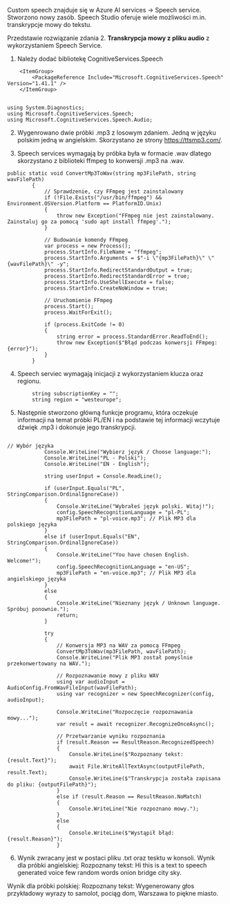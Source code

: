 Custom speech znajduje się w Azure AI services -> Speech service. 
Stworzono nowy zasób. Speech Studio oferuje wiele możliwości m.in. transkrypcje mowy do tekstu. 

Przedstawie rozwiązanie zdania 2. **Transkrypcja mowy z pliku audio** z wykorzystaniem Speech Service.

1. Należy dodać bibliotekę CognitiveServices.Speech

```
	<ItemGroup>
		<PackageReference Include="Microsoft.CognitiveServices.Speech" Version="1.41.1" />
	</ItemGroup>

```

```

using System.Diagnostics;
using Microsoft.CognitiveServices.Speech;
using Microsoft.CognitiveServices.Speech.Audio;

```

2. Wygenrowano dwie próbki .mp3 z losowym zdaniem. Jedną w języku polskim jedną w angielskim. 
Skorzystano ze strony https://ttsmp3.com/.

3. Speech services wymagają by próbka była w formacie .wav dlatego skorzystano z biblioteki ffmpeg to konwersji .mp3 na .wav.

```
public static void ConvertMp3ToWav(string mp3FilePath, string wavFilePath)
        {
            // Sprawdzenie, czy FFmpeg jest zainstalowany
            if (!File.Exists("/usr/bin/ffmpeg") && Environment.OSVersion.Platform == PlatformID.Unix)
            {
                throw new Exception("FFmpeg nie jest zainstalowany. Zainstaluj go za pomocą 'sudo apt install ffmpeg'.");
            }

            // Budowanie komendy FFmpeg
            var process = new Process();
            process.StartInfo.FileName = "ffmpeg";
            process.StartInfo.Arguments = $"-i \"{mp3FilePath}\" \"{wavFilePath}\" -y";
            process.StartInfo.RedirectStandardOutput = true;
            process.StartInfo.RedirectStandardError = true;
            process.StartInfo.UseShellExecute = false;
            process.StartInfo.CreateNoWindow = true;

            // Uruchomienie FFmpeg
            process.Start();
            process.WaitForExit();

            if (process.ExitCode != 0)
            {
                string error = process.StandardError.ReadToEnd();
                throw new Exception($"Błąd podczas konwersji FFmpeg: {error}");
            }
        }
```
4. Speech serviec wymagają inicjacji z wykorzystaniem klucza oraz regionu.

```
        string subscriptionKey = ""; 
        string region = "westeurope";          
```

5. Następnie stworzono główną funkcje programu, która oczekuje informacji na temat próbki PL/EN i na podstawie tej informacji wczytuje dźwięk .mp3 i dokonuje jego transkrypcji. 

```

// Wybór języka
            Console.WriteLine("Wybierz język / Choose language:");
            Console.WriteLine("PL - Polski");
            Console.WriteLine("EN - English");

            string userInput = Console.ReadLine();

            if (userInput.Equals("PL", StringComparison.OrdinalIgnoreCase))
            {
                Console.WriteLine("Wybrałeś język polski. Witaj!");
                config.SpeechRecognitionLanguage = "pl-PL";
                mp3FilePath = "pl-voice.mp3"; // Plik MP3 dla polskiego języka
            }
            else if (userInput.Equals("EN", StringComparison.OrdinalIgnoreCase))
            {
                Console.WriteLine("You have chosen English. Welcome!");
                config.SpeechRecognitionLanguage = "en-US";
                mp3FilePath = "en-voice.mp3"; // Plik MP3 dla angielskiego języka
            }
            else
            {
                Console.WriteLine("Nieznany język / Unknown language. Spróbuj ponownie.");
                return;
            }

            try
            {
                // Konwersja MP3 na WAV za pomocą FFmpeg
                ConvertMp3ToWav(mp3FilePath, wavFilePath);
                Console.WriteLine("Plik MP3 został pomyślnie przekonwertowany na WAV.");

                // Rozpoznawanie mowy z pliku WAV
                using var audioInput = AudioConfig.FromWavFileInput(wavFilePath);
                using var recognizer = new SpeechRecognizer(config, audioInput);

                Console.WriteLine("Rozpoczęcie rozpoznawania mowy...");
                var result = await recognizer.RecognizeOnceAsync();

                // Przetwarzanie wyniku rozpoznania
                if (result.Reason == ResultReason.RecognizedSpeech)
                {
                    Console.WriteLine($"Rozpoznany tekst: {result.Text}");
                    await File.WriteAllTextAsync(outputFilePath, result.Text);
                    Console.WriteLine($"Transkrypcja została zapisana do pliku: {outputFilePath}");
                }
                else if (result.Reason == ResultReason.NoMatch)
                {
                    Console.WriteLine("Nie rozpoznano mowy.");
                }
                else
                {
                    Console.WriteLine($"Wystąpił błąd: {result.Reason}");
                }

```

6. Wynik zwracany jest w postaci pliku .txt oraz tesktu w konsoli.
Wynik dla próbki angielskiej: Rozpoznany tekst: Hi this is a text to speech generated voice few random words onion bridge city sky.

Wynik dla próbki polskiej: Rozpoznany tekst: Wygenerowany głos przykładowy wyrazy to samolot, pociąg dom, Warszawa to piękne miasto.